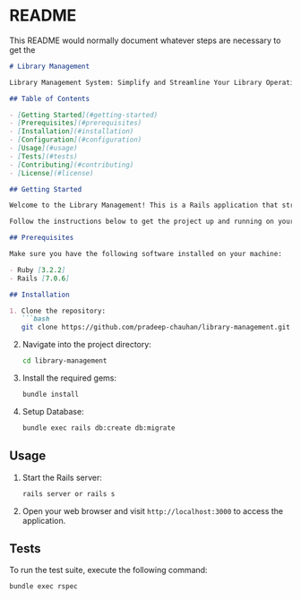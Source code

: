 # README

This README would normally document whatever steps are necessary to get the
```markdown
# Library Management

Library Management System: Simplify and Streamline Your Library Operations

## Table of Contents

- [Getting Started](#getting-started)
- [Prerequisites](#prerequisites)
- [Installation](#installation)
- [Configuration](#configuration)
- [Usage](#usage)
- [Tests](#tests)
- [Contributing](#contributing)
- [License](#license)

## Getting Started

Welcome to the Library Management! This is a Rails application that streamline your library operations.

Follow the instructions below to get the project up and running on your local machine.

## Prerequisites

Make sure you have the following software installed on your machine:

- Ruby [3.2.2]
- Rails [7.0.6]

## Installation

1. Clone the repository:
   ```bash
   git clone https://github.com/pradeep-chauhan/library-management.git
   ```

2. Navigate into the project directory:
   ```bash
   cd library-management
   ```

3. Install the required gems:
   ```bash
   bundle install
   ```

4. Setup Database:
   ```bash
   bundle exec rails db:create db:migrate
   ```

## Usage

1. Start the Rails server:
   ```bash
   rails server or rails s
   ```

2. Open your web browser and visit `http://localhost:3000` to access the application.

## Tests

To run the test suite, execute the following command:
```bash
bundle exec rspec
```
